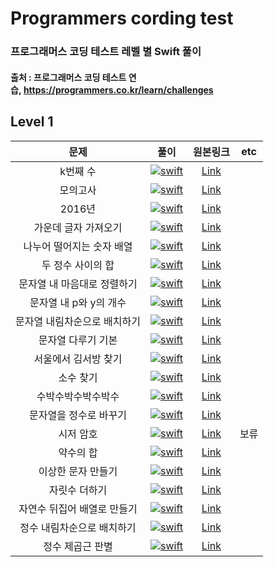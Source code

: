 

# Programmers cording test
### 프로그래머스 코딩 테스트 레벨 별 Swift 풀이
#### 출처 : 프로그래머스 코딩 테스트 연습, https://programmers.co.kr/learn/challenges

## Level 1

|   문제   | 풀이 | 원본링크 | etc |
|:---:|:---:|:---:|:---:|
|k번째 수|[![swift](https://user-images.githubusercontent.com/56147047/69217704-93348b80-0bb2-11ea-84ff-355f49e5ff61.png)](https://github.com/smilenam/Programmers_cording_test/blob/master/CordingTest/Level%201/Kdigit.swift)|[Link](https://programmers.co.kr/learn/courses/30/lessons/42748)|
|모의고사|[![swift](https://user-images.githubusercontent.com/56147047/69217704-93348b80-0bb2-11ea-84ff-355f49e5ff61.png)](https://github.com/smilenam/Programmers_cording_test/blob/master/CordingTest/Level%201/MockTest.swift)|[Link](https://programmers.co.kr/learn/courses/30/lessons/42840)|
|2016년|[![swift](https://user-images.githubusercontent.com/56147047/69217704-93348b80-0bb2-11ea-84ff-355f49e5ff61.png)](https://github.com/smilenam/Programmers_cording_test/blob/master/CordingTest/Level%201/year2016.swift)|[Link](https://programmers.co.kr/learn/courses/30/lessons/12901)|
|가운데 글자 가져오기|[![swift](https://user-images.githubusercontent.com/56147047/69217704-93348b80-0bb2-11ea-84ff-355f49e5ff61.png)](https://github.com/smilenam/Programmers_cording_test/blob/master/CordingTest/Level%201/CenterWord.swift)|[Link](https://programmers.co.kr/learn/courses/30/lessons/12903)|
|나누어 떨어지는 숫자 배열|[![swift](https://user-images.githubusercontent.com/56147047/69217704-93348b80-0bb2-11ea-84ff-355f49e5ff61.png)](https://github.com/smilenam/Programmers_cording_test/blob/master/CordingTest/Level%201/ArrayDivision.swift)|[Link](https://programmers.co.kr/learn/courses/30/lessons/12910)|
|두 정수 사이의 합|[![swift](https://user-images.githubusercontent.com/56147047/69217704-93348b80-0bb2-11ea-84ff-355f49e5ff61.png)](https://github.com/smilenam/Programmers_cording_test/blob/master/CordingTest/Level%201/NumberSum.swift)|[Link](https://programmers.co.kr/learn/courses/30/lessons/12912)|
|문자열 내 마음대로 정렬하기|[![swift](https://user-images.githubusercontent.com/56147047/69217704-93348b80-0bb2-11ea-84ff-355f49e5ff61.png)](https://github.com/smilenam/Programmers_cording_test/blob/master/CordingTest/Level%201/AlignmentStrings.swift)|[Link](https://programmers.co.kr/learn/courses/30/lessons/12915)|
|문자열 내 p와 y의 개수|[![swift](https://user-images.githubusercontent.com/56147047/69217704-93348b80-0bb2-11ea-84ff-355f49e5ff61.png)](https://github.com/smilenam/Programmers_cording_test/blob/master/CordingTest/Level%201/PYCount.swift)|[Link](https://programmers.co.kr/learn/courses/30/lessons/12916)|
|문자열 내림차순으로 배치하기|[![swift](https://user-images.githubusercontent.com/56147047/69217704-93348b80-0bb2-11ea-84ff-355f49e5ff61.png)](https://github.com/smilenam/Programmers_cording_test/blob/master/CordingTest/Level%201/WordDescending.swift)|[Link](https://programmers.co.kr/learn/courses/30/lessons/12917)|
|문자열 다루기 기본|[![swift](https://user-images.githubusercontent.com/56147047/69217704-93348b80-0bb2-11ea-84ff-355f49e5ff61.png)](https://github.com/smilenam/Programmers_cording_test/blob/master/CordingTest/Level%201/StringHandling.swift)|[Link](https://programmers.co.kr/learn/courses/30/lessons/12918)|
|서울에서 김서방 찾기|[![swift](https://user-images.githubusercontent.com/56147047/69217704-93348b80-0bb2-11ea-84ff-355f49e5ff61.png)](https://github.com/smilenam/Programmers_cording_test/blob/master/CordingTest/Level%201/SeoulKim.swift)|[Link](https://programmers.co.kr/learn/courses/30/lessons/12919)|
|소수 찾기|[![swift](https://user-images.githubusercontent.com/56147047/69217704-93348b80-0bb2-11ea-84ff-355f49e5ff61.png)](https://github.com/smilenam/Programmers_cording_test/blob/master/CordingTest/Level%201/GetPrime.swift)|[Link](https://programmers.co.kr/learn/courses/30/lessons/12921)|
|수박수박수박수박수|[![swift](https://user-images.githubusercontent.com/56147047/69217704-93348b80-0bb2-11ea-84ff-355f49e5ff61.png)](https://github.com/smilenam/Programmers_cording_test/blob/master/CordingTest/Level%201/Watermelon.swift)|[Link](https://programmers.co.kr/learn/courses/30/lessons/12922)|
|문자열을 정수로 바꾸기|[![swift](https://user-images.githubusercontent.com/56147047/69217704-93348b80-0bb2-11ea-84ff-355f49e5ff61.png)](https://github.com/smilenam/Programmers_cording_test/blob/master/CordingTest/Level%201/StringToInt.swift)|[Link](https://programmers.co.kr/learn/courses/30/lessons/12925)|
|시저 암호|[![swift](https://user-images.githubusercontent.com/56147047/69217704-93348b80-0bb2-11ea-84ff-355f49e5ff61.png)](https://github.com/smilenam/Programmers_cording_test/blob/master/CordingTest/Level%201/CaesarCipher.swift)|[Link](https://programmers.co.kr/learn/courses/30/lessons/12926)|보류|
|약수의 합|[![swift](https://user-images.githubusercontent.com/56147047/69217704-93348b80-0bb2-11ea-84ff-355f49e5ff61.png)](https://github.com/smilenam/Programmers_cording_test/blob/master/CordingTest/Level%201/SumFactor.swift)|[Link](https://programmers.co.kr/learn/courses/30/lessons/12928)|
|이상한 문자 만들기|[![swift](https://user-images.githubusercontent.com/56147047/69217704-93348b80-0bb2-11ea-84ff-355f49e5ff61.png)](https://github.com/smilenam/Programmers_cording_test/blob/master/CordingTest/Level%201/StrangeCharacter.swift)|[Link](https://programmers.co.kr/learn/courses/30/lessons/12930)|
|자릿수 더하기|[![swift](https://user-images.githubusercontent.com/56147047/69217704-93348b80-0bb2-11ea-84ff-355f49e5ff61.png)](https://github.com/smilenam/Programmers_cording_test/blob/master/CordingTest/Level%201/DigitsSum.swift)|[Link](https://programmers.co.kr/learn/courses/30/lessons/12931)|
|자연수 뒤집어 배열로 만들기|[![swift](https://user-images.githubusercontent.com/56147047/69217704-93348b80-0bb2-11ea-84ff-355f49e5ff61.png)](https://github.com/smilenam/Programmers_cording_test/blob/master/CordingTest/Level%201/ReverseNumber.swift)|[Link](https://programmers.co.kr/learn/courses/30/lessons/12932)|
|정수 내림차순으로 배치하기|[![swift](https://user-images.githubusercontent.com/56147047/69217704-93348b80-0bb2-11ea-84ff-355f49e5ff61.png)](https://github.com/smilenam/Programmers_cording_test/blob/master/CordingTest/Level%201/NumDescending.swift)|[Link](https://programmers.co.kr/learn/courses/30/lessons/12933)|
|정수 제곱근 판별|[![swift](https://user-images.githubusercontent.com/56147047/69217704-93348b80-0bb2-11ea-84ff-355f49e5ff61.png)](https://github.com/smilenam/Programmers_cording_test/blob/master/CordingTest/Level%201/NumSquareRoot.swift)|[Link](https://programmers.co.kr/learn/courses/30/lessons/12934)|
